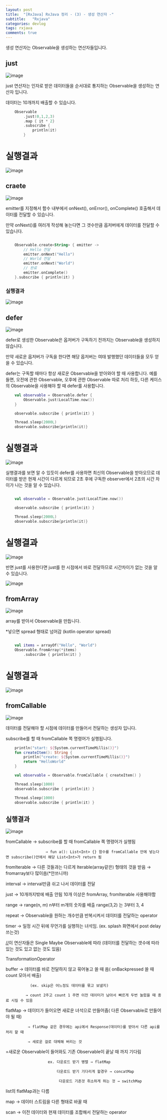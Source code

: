 ```yaml
---
layout: post
title:  "[RxJava] RxJava 정리 - (3) - 생성 연산자 -"
subtitle:   "Rxjava"
categories: devlog
tags: rxjava
comments: true
---
```


생성 연산자는 Observable을 생성하는 연산자들입니다.

## just


![image](https://user-images.githubusercontent.com/43161981/84595811-ed6da480-ae94-11ea-93bf-2ceb7fc7fb02.png)

just 연산자는 인자로 받은 데이터들을 순서대로 통지하는 Observable을 생성하는 연산자 입니다.

데이터는 10개까지 배출할 수 있습니다.

```kotlin
    Observable
        .just(0,1,2,3)
        .map { it * 2}
        .subscribe {
            println(it)
        }
```

# 실행결과

![image](https://user-images.githubusercontent.com/43161981/84595866-4c331e00-ae95-11ea-85ec-e1c943a63478.png)


## craete 

![image](https://user-images.githubusercontent.com/43161981/84591399-f781aa00-ae78-11ea-8443-09b8bcc46337.png)

emitter를 지정해서 함수 내부에서 onNext(), onError(), onComplete() 호출해서 데이터를 전달할 수 있습니다.

만약 onNext()를 여러개 작성해 놓는다면 그 갯수만큼 옵저버에게 데이터를 전달할 수 있습니다.

```kotlin

    Observable.create<String> { emitter ->
        // Hello 전달
        emitter.onNext("Hello")
        // World 전달
        emitter.onNext("World")
        // 완료
        emitter.onComplete()
    }.subscribe { println(it) }

```

### 실행결과

![image](https://user-images.githubusercontent.com/43161981/84591536-28161380-ae7a-11ea-8bd7-85499b0ad53d.png)


## defer 

![image](https://user-images.githubusercontent.com/43161981/84594411-feb2b300-ae8c-11ea-8160-736c656112fd.png)

defer로 생성한 Observable은 옵저버가 구독하기 전까지는 Observable을 생성하지 않습니다.

만약 새로운 옵저버가 구독을 한다면 해당 옵저버는 여태 발행했던 데이터들을 모두 얻을 수 있습니다.

defer는 구독할 때마다 항상 새로운 Observable을 받아와야 할 때 사용합니다. 예를 들면, 오전에 관한 Observable, 오후에 관한 Observable 따로 처리 하듯, 다른 케이스의 Observable을 사용해야 할 때 defer를 사용합니다.


```kotlin
    val observable = Observable.defer {
        Observable.just(LocalTime.now())
    }

    observable.subscribe { println(it) }

    Thread.sleep(2000L)
    observable.subscribe{println(it)}
```

# 실행결과

![image](https://user-images.githubusercontent.com/43161981/84595371-7b945b80-ae92-11ea-872c-dfa22d300c8d.png)

실행결과를 보면 알 수 있듯이 defer를 사용하면 최신의 Observable을 받아오므로 데이터를 받은 현재 시간이 다르게 되므로 2초 후에 구독한 observer에서 2초의 시간 차이가 나는 것을 알 수 있습니다.



```kotlin

    val observable = Observable.just(LocalTime.now())

    observable.subscribe { println(it) }

    Thread.sleep(2000L)
    observable.subscribe{println(it)}
```

# 실행결과
![image](https://user-images.githubusercontent.com/43161981/84595459-f78ea380-ae92-11ea-9f3b-35d0843a557d.png)


반면 just를 사용한다면 just를 한 시점에서 바로 전달하므로 시간차이가 없는 것을 알 수 있습니다.

![image](https://user-images.githubusercontent.com/43161981/84595649-02960380-ae94-11ea-9a2a-cc607d847553.png)

## fromArray

![image](https://user-images.githubusercontent.com/43161981/84595649-02960380-ae94-11ea-9a2a-cc607d847553.png)


array를 받아서 Observable을 만듭니다.

*넣으면 spread 형태로 넘어감 (kotlin operator spread)

```kotlin

    val items = arrayOf("Hello", "World")
    Observable.fromArray(*items)
        .subscribe { println(it) }
```

# 실행결과

![image](https://user-images.githubusercontent.com/43161981/84595931-adf38800-ae95-11ea-945e-d5ea7381228c.png)


## fromCallable

![image](https://user-images.githubusercontent.com/43161981/84595948-cb285680-ae95-11ea-8685-ad377c910b47.png)

데이터를 전달해야 할 시점에 데이터를 만들어서 전달하는 생성자 입니다.

subscribe를 할 때 fromCallable 쪽 명령어가 실행됩니다.

```kotlin
    println("start: ${System.currentTimeMillis()}")
    fun createItem(): String {
        println("create: ${System.currentTimeMillis()}")
        return "HelloWorld"
    }

    val observable = Observable.fromCallable { createItem() }

    Thread.sleep(1000)
    observable.subscribe { println(it) }

    Thread.sleep(1000)
    observable.subscribe { println(it) }
```

## 실행결과

![image](https://user-images.githubusercontent.com/43161981/84596066-70432f00-ae96-11ea-83b3-913df088d399.png)


fromCallable → subscribe를 할 때 fromCallable 쪽 명령어가 실행됨

                      → fun a(): List<Int> {} 함수를 fromCallable 안에 넣는다면 subscribe()안에서 해당 List<Int>가 return 됨

fromIterable → 다른 것들과는 다르게 Iterable(array같은) 형태의 것을 받음 → fromarray보다 많이씀(*안쓰니까)

interval → interval만큼 쉬고 나서 데이터를 전달

just → 10개까지밖에 배출 안됨 10개 이상은 fromArray, fromIterable 사용해야함

range → range(n, m) n부터 m개의 숫자를 배출 range(3,2) 는 3부터 3, 4

repeat → Observable을 원하는 개수만큼 반복시켜서 데이터를 전달하는 operator

timer → 일정 시간 뒤에 무언가를 실행하는 녀석임. (ex. splash 화면에서 post delay 쓰는것)

[//](//just는)이 연산자들은 Single Maybe Observable에 따라 (데이터를 전달하는 갯수에 따라 있는 것도 있고 없는 것도 있음)

TransformationOperator

buffer → 데이터를 바로 전달하지 않고 묶어놓고 쓸 때 씀( onBackpressed 쓸 때 count 모아서 배출)

               (ex. skip은 어느정도 데이터를 묶고 보낼지) 

             → count 2주고 count 1 주면 이전 데이터가 남아서 빠르게 두번 눌렀을 때 종료 시킬 수 있음

flatMap → 데이터가 들어오면 새로운 녀석으로 만들어줌( 다른 Observable로 만들어야 될 때)

              → flatMap 같은 경우에는 api에서 Response(데이터)를 받아서 다른 api를 처리 할 때

              → 새로운 걸로 대체해 버리는 것

=새로운 Observable이 들어와도 기존 Observable이 끝날 때 까지 기다림

                       ex. 다운로드 받기 병렬 → flatMap 

                           다운로드 받기 기다리게 할경우 → concatMap

                            다운로드 기존것 취소하게 하는 것 → switchMap

list의 flatMap과는 다름

map → 데이터 스트림을 다른 형태로 바꿀 때

scan → 이전 데이터와 현재 데이터를 조합해서 전달하는 operator